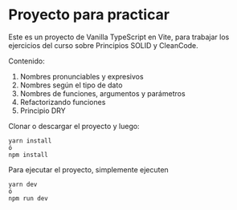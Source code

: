 # Proyecto para practicar

Este es un proyecto de Vanilla TypeScript en Vite, para trabajar los ejercicios del curso sobre Principios SOLID y CleanCode.

Contenido:

1. Nombres pronunciables y expresivos
2. Nombres según el tipo de dato
3. Nombres de funciones, argumentos y parámetros
4. Refactorizando funciones
5. Principio DRY

Clonar o descargar el proyecto y luego:

```
yarn install
ó
npm install
```

Para ejecutar el proyecto, simplemente ejecuten
```
yarn dev
ó
npm run dev
```